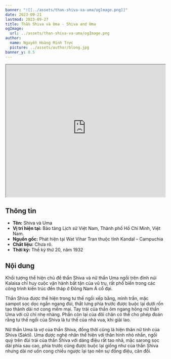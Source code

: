 ```yaml
---
banner: "![[../assets/than-shiva-va-uma/oglmage.png]]"
date: 2023-09-21
lastmod: 2023-09-27
title: Thần Shiva và Uma - Shiva and Uma
ogImage:
  url: ../assets/than-shiva-va-uma/ogImage.png
author:
  name: Nguyễn Hoàng Minh Trực
  picture: ../assets/author/blong.jpg
banner_y: 0.5
---
```

<iframe src="https://projectscanner.streamlit.app/Than-Shiva-va-Uma/?embed=true" style="height:420px;width:100%;"></iframe>

## Thông tin
- **Tên:** Shiva và Uma
- **Vị trí hiện tại:** Bảo tàng Lịch sử Việt Nam, Thành phố Hồ Chí Minh, Việt Nam.
- **Nguồn gốc:** Phát hiện tại Wat Vihar Tran thuộc tỉnh Kandal – Campuchia
- **Chất liệu:** Chưa rõ.
- **Thời kỳ:** Thế kỷ thứ 20, năm 1932

## Nội dung
Khối tượng thể hiện chủ đề thần Shiva và nữ thần Uma ngồi trên đỉnh núi Kalaisa chỉ huy cuộc vận hành bất tận của vũ trụ, rất phổ biến trong các công trình kiến trúc đền tháp ở Đông Nam Á cổ đại. 

Thần Shiva được thể hiện trong tư thế ngồi xếp bằng, mình trần, mặc sampot sọc dọc ngắn ngang đùi, thắt lưng phía trước được buộc lại dưới rốn tạo thành dải nơ cong mềm mại. Tay trái của thần ôm ngang hông nữ thần Uma với cử chỉ nhẹ nhàng. Phần còn lại của đôi chân có thể cho phép đoán rằng tư thế ngồi của Shiva là tư thế của nhà vua, khi giải lao. 

Nữ thần Uma là vợ của thần Shiva, đồng thời cũng là hiện thân nữ tính của Shiva (Sakti). Uma được nghệ nhân thể hiện với thân hình nhỏ nhắn, ngồi quỳ trên đùi trái của thần Shiva với dáng điệu rất tao nhã, mặc sarong sọc dài phía sau cao, phía trước cũng được buộc lại giống như của thần Shiva nhưng dãi nơ uốn cong chiều ngược lại tạo nên sự đồng điệu, cân đối.